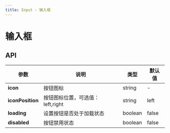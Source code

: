 ```yaml
---
title: Input - 输入框
---
```

# 输入框

<ClientOnly>
<template>
<Container title="类型">
<template #list>
<mi-input value="内容"></mi-input>
<mi-input value="内容" readonly></mi-input>
<mi-input value="内容" disabled></mi-input>
<br />
<br />
<mi-input value="内容" error="请输入合法内容"></mi-input>
</template>
<template #code>

  ```vue
<template>

  <mi-button>普通按钮</mi-button>
  <mi-button disabled>禁用按钮</mi-button>
  <mi-button :loading="true">加载按钮</mi-button>
  <mi-button :loading="loading" @click="loading=!loading">点击加载</mi-button>

  <mi-button icon="jiazaizhong">左图标按钮</mi-button>
  <mi-button icon="jiazaizhong" iconPosition="right">右图标按钮</mi-button>

  <mi-button-group>
    <mi-button>上一页</mi-button>
    <mi-button>主页</mi-button>
    <mi-button>下一页</mi-button>
  </mi-button-group>

</template>
<script>
  export default {
    components: {
        data() {
          return {
            loading: false,
          }
        }
    },
  };
</script>
  ```
</template>
</Container>
</template>
</ClientOnly>



## API
|    参数      | 说明 | 类型 | 默认值 |
| ----------   | ---  | ---- | ------ | 
| **icon**         | 按钮图标  | string | - |
| **iconPosition** | 按钮图标位置，可选值：left,right  | string | left |          
| **loading**      | 设置按钮是否处于加载状态  | boolean | false |
| **disabled**     | 按钮禁用状态  | boolean | false|




<script>
  import Input from '../../src/components/input/Input.vue';
  export default {
    components: {
    'mi-input':Input,
    },
        data() {
          return {
            loading: false,
            }
        }
  };
</script>